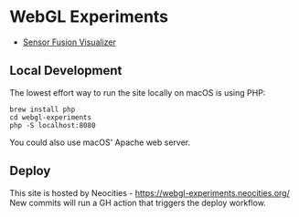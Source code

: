 # WebGL Experiments

* [Sensor Fusion Visualizer](https://github.com/troymanchester/webgl-experiments/tree/main/src/sensor-fusion-demo)

## Local Development
The lowest effort way to run the site locally on macOS is using PHP:
```shell
brew install php
cd webgl-experiments
php -S localhost:8080
```

You could also use macOS' Apache web server.

## Deploy
This site is hosted by Neocities - https://webgl-experiments.neocities.org/  
New commits will run a GH action that triggers the deploy workflow.
